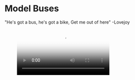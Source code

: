 # Model Buses

"He's got a bus, he's got a bike, Get me out of here" -Lovejoy


<figure class="video_container">
  <video controls="true" allowfullscreen="true" poster="https://jays.host/i/e3a971eb.png">
    <source src="https://jays.host/i/d9d9e30b.mp4" type="video/mp4">
  </video>
</figure>